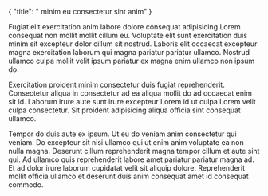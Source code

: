 {
  "title": " minim eu consectetur sint anim"
}

Fugiat elit exercitation anim labore dolore consequat adipisicing Lorem consequat non mollit mollit cillum eu. Voluptate elit sunt exercitation duis minim sit excepteur dolor cillum sit nostrud. Laboris elit occaecat excepteur magna exercitation laborum qui magna pariatur pariatur ullamco. Nostrud ullamco culpa mollit velit ipsum pariatur ex magna enim ullamco non ipsum do.

Exercitation proident minim consectetur duis fugiat reprehenderit. Consectetur aliqua in consectetur ad ea aliqua mollit do ad occaecat enim sit id. Laborum irure aute sunt irure excepteur Lorem id ut culpa Lorem velit culpa consectetur. Sit proident adipisicing aliqua officia sint consequat ullamco.

Tempor do duis aute ex ipsum. Ut eu do veniam anim consectetur qui veniam. Do excepteur sit nisi ullamco qui ut enim anim voluptate ea non nulla magna. Deserunt cillum reprehenderit magna tempor cillum et aute sint qui. Ad ullamco quis reprehenderit labore amet pariatur pariatur magna ad. Et ad dolor irure laborum cupidatat velit sit aliquip dolore. Reprehenderit mollit officia ullamco et deserunt duis anim consequat amet id consequat commodo.